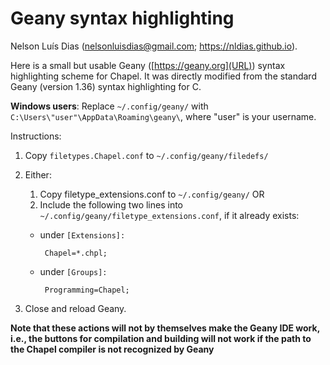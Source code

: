 # Geany syntax highlighting

Nelson Luís Dias (<nelsonluisdias@gmail.com>; <https://nldias.github.io>).  

Here is a small but usable Geany ([https://geany.org](URL))  syntax highlighting scheme for Chapel.  It was directly modified from the standard Geany (version 1.36) syntax highlighting for C.

**Windows users**: Replace `~/.config/geany/` with `C:\Users\"user"\AppData\Roaming\geany\`,
where "user" is your username.

Instructions:

   1. Copy `filetypes.Chapel.conf` to `~/.config/geany/filedefs/`

   2. Either:
      1.  Copy filetype_extensions.conf to `~/.config/geany/` OR
      2.  Include the following two lines into `~/.config/geany/filetype_extensions.conf`, if it already exists:
        * under `[Extensions]:`

               Chapel=*.chpl;

        * under `[Groups]:`

               Programming=Chapel;

3. Close and reload Geany.

**Note that these actions will not by themselves make the Geany IDE work, i.e., the buttons for compilation and building will not work if the path to the Chapel compiler is not recognized by Geany**

